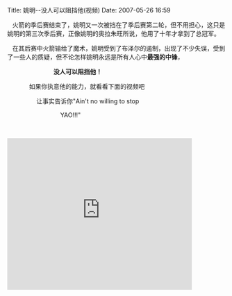 Title: 姚明--没人可以阻挡他(视频)
Date: 2007-05-26 16:59

<p> </p> 
<p>&nbsp;&nbsp; 火箭的季后赛结束了，姚明又一次被挡在了季后赛第二轮，但不用担心，这只是姚明的第三次季后赛，正像姚明的奥拉朱旺所说，他用了十年才拿到了总冠军。</p> 
<p>&nbsp;&nbsp; 在其后赛中火箭输给了魔术，姚明受到了布泽尔的遏制，出现了不少失误，受到了一些人的质疑，但不论怎样姚明永远是所有人心中<strong>最强的中锋</strong>，</p> 
<p> &nbsp;&nbsp;&nbsp;&nbsp;&nbsp;&nbsp;&nbsp;&nbsp;&nbsp;&nbsp;&nbsp;&nbsp;&nbsp;&nbsp;&nbsp;&nbsp;&nbsp;&nbsp;&nbsp;&nbsp;&nbsp;&nbsp;&nbsp;&nbsp;&nbsp;&nbsp; <strong>没人可以阻挡他！</strong></p> 
<p><strong>&nbsp;&nbsp;&nbsp;&nbsp;&nbsp;&nbsp;&nbsp;&nbsp;&nbsp;&nbsp;&nbsp;&nbsp;&nbsp;&nbsp;</strong> 如果你执意他的能力，就看看下面的视频吧</p> 
<p>&nbsp;&nbsp;&nbsp;&nbsp;&nbsp;&nbsp;&nbsp;&nbsp;&nbsp;&nbsp;&nbsp;&nbsp;&nbsp;&nbsp;&nbsp;&nbsp;&nbsp;让事实告诉你&quot;Ain't no willing to stop</p> 
<p> &nbsp;&nbsp;&nbsp;&nbsp;&nbsp;&nbsp;&nbsp;&nbsp;&nbsp;&nbsp;&nbsp;&nbsp;&nbsp;&nbsp;&nbsp;&nbsp;&nbsp;&nbsp;&nbsp;&nbsp;&nbsp;&nbsp;&nbsp;&nbsp;&nbsp;&nbsp;&nbsp;&nbsp;&nbsp;&nbsp; YAO!!!&quot;</p> 
<p><strong>&nbsp;&nbsp;&nbsp;&nbsp;&nbsp;&nbsp;&nbsp;&nbsp;&nbsp;&nbsp;&nbsp;&nbsp;</strong></p> 
<embed height="350" allownetworking="internal" width="425" allowscriptaccess="never" invokeurls="false" src="http://www.youtube.com/v/RY5fiHu73zk" type="application/x-shockwave-flash" wmode="transparent" />
